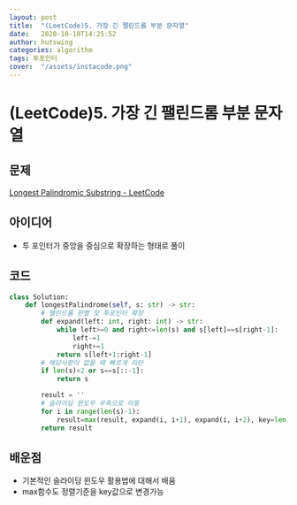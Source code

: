 ```yaml
---
layout: post
title:  "(LeetCode)5. 가장 긴 팰린드롬 부분 문자열"
date:   2020-10-10T14:25:52
author: hutswing
categories: algorithm
tags: 투포인터
cover:  "/assets/instacode.png"
---
```


# (LeetCode)5. 가장 긴 팰린드롬 부분 문자열

## 문제

[Longest Palindromic Substring - LeetCode](https://leetcode.com/problems/longest-palindromic-substring/)

## 아이디어

- 투 포인터가 중앙을 중심으로 확장하는 형태로 풀이

## 코드

```python
class Solution:
    def longestPalindrome(self, s: str) -> str:
        # 팰린드롬 판별 및 투포인터 확장
        def expand(left: int, right: int) -> str:
            while left>=0 and right<=len(s) and s[left]==s[right-1]:
                left-=1
                right+=1
            return s[left+1:right-1]
        # 해당사항이 없을 때 빠르게 리턴
        if len(s)<2 or s==s[::-1]:
            return s

        result = ''
        # 슬라이딩 윈도우 우측으로 이동
        for i in range(len(s)-1):
            result=max(result, expand(i, i+1), expand(i, i+2), key=len)
        return result
```

## 배운점

- 기본적인 슬라이딩 윈도우 활용법에 대해서 배움
- max함수도 정렬기준을 key값으로 변경가능
